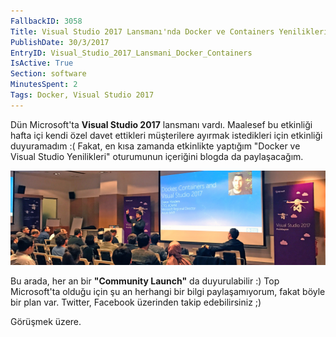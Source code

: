 ```yaml
---
FallbackID: 3058
Title: Visual Studio 2017 Lansmanı'nda Docker ve Containers Yenilikleri
PublishDate: 30/3/2017
EntryID: Visual_Studio_2017_Lansmani_Docker_Containers
IsActive: True
Section: software
MinutesSpent: 2
Tags: Docker, Visual Studio 2017
---
```

Dün Microsoft'ta **Visual Studio 2017** lansmanı vardı. Maalesef bu etkinliği hafta içi kendi özel davet ettikleri müşterilere ayırmak istedikleri için etkinliği duyuramadım :( Fakat, en kısa zamanda etkinlikte yaptığım "Docker ve Visual Studio Yenilikleri" oturumunun içeriğini blogda da paylaşacağım. 

![Docker, Containers ve VS 2017 Oturumum](media/Visual_Studio_2017_Lansmani_Docker_Containers/vslaunch.jpg)

Bu arada, her an bir **"Community Launch"** da duyurulabilir :) Top Microsoft'ta olduğu için şu an herhangi bir bilgi paylaşamıyorum, fakat böyle bir plan var. Twitter, Facebook üzerinden takip edebilirsiniz ;)

Görüşmek üzere.



